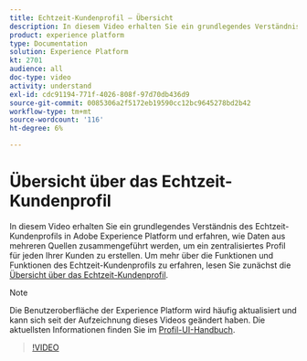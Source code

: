 ```yaml
---
title: Echtzeit-Kundenprofil – Übersicht
description: In diesem Video erhalten Sie ein grundlegendes Verständnis des Echtzeit-Kundenprofils in Adobe Experience Platform und eine Übersicht über das Durchsuchen von Profilen in der Platform-Benutzeroberfläche.
product: experience platform
type: Documentation
solution: Experience Platform
kt: 2701
audience: all
doc-type: video
activity: understand
exl-id: cdc91194-771f-4026-808f-97d70db436d9
source-git-commit: 0085306a2f5172eb19590cc12bc9645278bd2b42
workflow-type: tm+mt
source-wordcount: '116'
ht-degree: 6%

---
```


# Übersicht über das Echtzeit-Kundenprofil

In diesem Video erhalten Sie ein grundlegendes Verständnis des Echtzeit-Kundenprofils in Adobe Experience Platform und erfahren, wie Daten aus mehreren Quellen zusammengeführt werden, um ein zentralisiertes Profil für jeden Ihrer Kunden zu erstellen. Um mehr über die Funktionen und Funktionen des Echtzeit-Kundenprofils zu erfahren, lesen Sie zunächst die [Übersicht über das Echtzeit-Kundenprofil](../home.md).

>[!NOTE]
>
>Die Benutzeroberfläche der Experience Platform wird häufig aktualisiert und kann sich seit der Aufzeichnung dieses Videos geändert haben. Die aktuellsten Informationen finden Sie im [Profil-UI-Handbuch](../ui/user-guide.md).

>[!VIDEO](https://video.tv.adobe.com/v/27251?quality=12&learn=on&captions=eng)
